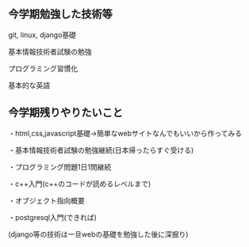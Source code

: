 ## 今学期勉強した技術等
git, linux, django基礎

基本情報技術者試験の勉強

プログラミング習慣化

基本的な英語
## 今学期残りやりたいこと
・html,css,javascript基礎→簡単なwebサイトなんでもいいから作ってみる

・基本情報技術者試験の勉強継続(日本帰ったらすぐ受ける)

・プログラミング問題1日1問継続

・c++入門(c++のコードが読めるレベルまで)

・オブジェクト指向概要

・postgresql入門(できれば)

(django等の技術は一旦webの基礎を勉強した後に深掘り)
